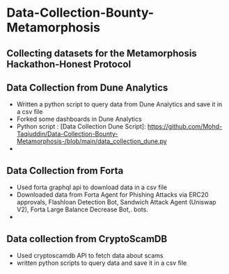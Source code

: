 # Data-Collection-Bounty-Metamorphosis

## Collecting datasets for the Metamorphosis Hackathon-Honest Protocol

## Data Collection from Dune Analytics

- Written a python script to query data from Dune Analytics and save it in a csv file
- Forked some dashboards in Dune Analytics
- Python script : [Data Collection Dune Script]: https://github.com/Mohd-Taqiuddin/Data-Collection-Bounty-Metamorphosis-/blob/main/data_collection_dune.py
- [Dune Analytics Dashboard]: https://dune.com/taqi


## Data Collection from Forta

- Used forta graphql api to download data in a csv file
- Downloaded data from Forta Agent for Phishing Attacks via ERC20 approvals, Flashloan Detection Bot, Sandwich Attack Agent (Uniswap V2), Forta Large Balance Decrease Bot,. bots.
- [Forta graphql api sandbox]:  https://studio.apollographql.com/sandbox/explorer

## Data collection from CryptoScamDB

- Used cryptoscamdb API to fetch data about scams
- written python scripts to query data and save it in a csv file
